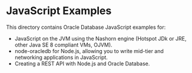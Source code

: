 # JavaScript Examples

This directory contains Oracle Database JavaScript examples for:

- JavaScript on the JVM using the Nashorn engine (Hotspot JDk or JRE, other Java SE 8 compliant VMs, OJVM).
- node-oracledb for Node.js, allowing you to write mid-tier and networking applications in JavaScript.
- Creating a REST API with Node.js and Oracle Database.
